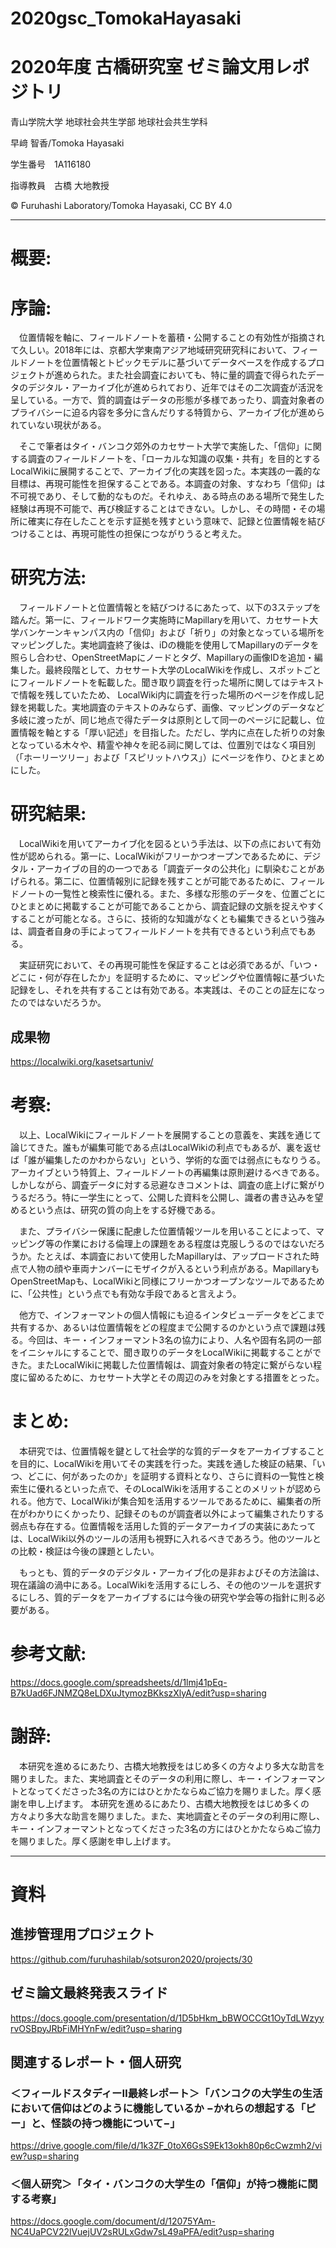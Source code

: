 # 2020gsc_TomokaHayasaki
# 2020年度 古橋研究室 ゼミ論文用レポジトリ

青山学院大学 地球社会共生学部 地球社会共生学科

早﨑 智香/Tomoka Hayasaki

学生番号　1A116180

指導教員　古橋 大地教授

© Furuhashi Laboratory/Tomoka Hayasaki, CC BY 4.0

***

# 概要:


# 序論:
</p>　位置情報を軸に、フィールドノートを蓄積・公開することの有効性が指摘されて久しい。2018年には、京都大学東南アジア地域研究研究科において、フィールドノートを位置情報とトピックモデルに基づいてデータベースを作成するプロジェクトが進められた。また社会調査においても、特に量的調査で得られたデータのデジタル・アーカイブ化が進められており、近年ではその二次調査が活況を呈している。一方で、質的調査はデータの形態が多様であったり、調査対象者のプライバシーに迫る内容を多分に含んだりする特質から、アーカイブ化が進められていない現状がある。
</p>　そこで筆者はタイ・バンコク郊外のカセサート大学で実施した、「信仰」に関する調査のフィールドノートを、「ローカルな知識の収集・共有」を目的とするLocalWikiに展開することで、アーカイブ化の実践を図った。本実践の一義的な目標は、再現可能性を担保することである。本調査の対象、すなわち「信仰」は不可視であり、そして動的なものだ。それゆえ、ある時点のある場所で発生した経験は再現不可能で、再び検証することはできない。しかし、その時間・その場所に確実に存在したことを示す証拠を残すという意味で、記録と位置情報を結びつけることは、再現可能性の担保につながりうると考えた。

# 研究方法:
</p>　フィールドノートと位置情報とを結びつけるにあたって、以下の3ステップを踏んだ。第一に、フィールドワーク実施時にMapillaryを用いて、カセサート大学バンケーンキャンパス内の「信仰」および「祈り」の対象となっている場所をマッピングした。実地調査終了後は、iDの機能を使用してMapillaryのデータを照らし合わせ、OpenStreetMapにノードとタグ、Mapillaryの画像IDを追加・編集した。最終段階として、カセサート大学のLocalWikiを作成し、スポットごとにフィールドノートを転載した。聞き取り調査を行った場所に関してはテキストで情報を残していたため、 LocalWiki内に調査を行った場所のページを作成し記録を掲載した。実地調査のテキストのみならず、画像、マッピングのデータなど多岐に渡ったが、同じ地点で得たデータは原則として同一のページに記載し、位置情報を軸とする「厚い記述」を目指した。ただし、学内に点在した祈りの対象となっている木々や、精霊や神々を祀る祠に関しては、位置別ではなく項目別（「ホーリーツリー」および「スピリットハウス」）にページを作り、ひとまとめにした。

# 研究結果:
</p>　LocalWikiを用いてアーカイブ化を図るという手法は、以下の点において有効性が認められる。第一に、LocalWikiがフリーかつオープンであるために、デジタル・アーカイブの目的の一つである「調査データの公共化」に馴染むことがあげられる。第二に、位置情報別に記録を残すことが可能であるために、フィールドノートの一覧性と検索性に優れる。また、多様な形態のデータを、位置ごとにひとまとめに掲載することが可能であることから、調査記録の文脈を捉えやすくすることが可能となる。さらに、技術的な知識がなくとも編集できるという強みは、調査者自身の手によってフィールドノートを共有できるという利点でもある。
</p>　実証研究において、その再現可能性を保証することは必須であるが、「いつ・どこに・何が存在したか」を証明するために、マッピングや位置情報に基づいた記録をし、それを共有することは有効である。本実践は、そのことの証左になったのではないだろうか。

## 成果物
https://localwiki.org/kasetsartuniv/

# 考察:
</p>　以上、LocalWikiにフィールドノートを展開することの意義を、実践を通じて論じてきた。誰もが編集可能である点はLocalWikiの利点でもあるが、裏を返せば「誰が編集したのかわからない」という、学術的な面では弱点にもなりうる。アーカイブという特質上、フィールドノートの再編集は原則避けるべきである。しかしながら、調査データに対する忌避なきコメントは、調査の底上げに繋がりうるだろう。特に一学生にとって、公開した資料を公開し、識者の書き込みを望めるという点は、研究の質の向上をする好機である。
</p>　また、プライバシー保護に配慮した位置情報ツールを用いることによって、マッピング等の作業における倫理上の課題をある程度は克服しうるのではないだろうか。たとえば、本調査において使用したMapillaryは、アップロードされた時点で人物の顔や車両ナンバーにモザイクが入るという利点がある。MapillaryもOpenStreetMapも、LocalWikiと同様にフリーかつオープンなツールであるために、「公共性」という点でも有効な手段であると言えよう。
</p>　他方で、インフォーマントの個人情報にも迫るインタビューデータをどこまで共有するか、あるいは位置情報をどの程度まで公開するのかという点で課題は残る。今回は、キー・インフォーマント3名の協力により、人名や固有名詞の一部をイニシャルにすることで、聞き取りのデータをLocalWikiに掲載することができた。またLocalWikiに掲載した位置情報は、調査対象者の特定に繋がらない程度に留めるために、カセサート大学とその周辺のみを対象とする措置をとった。

# まとめ:
</p>　本研究では、位置情報を鍵として社会学的な質的データをアーカイブすることを目的に、LocalWikiを用いてその実践を行った。実践を通した検証の結果、「いつ、どこに、何があったのか」を証明する資料となり、さらに資料の一覧性と検索生に優れるといった点で、そのLocalWikiを活用することのメリットが認められる。他方で、LocalWikiが集合知を活用するツールであるために、編集者の所在がわかりにくかったり、記録そのものが調査者以外によって編集されたりする弱点も存在する。位置情報を活用した質的データアーカイブの実装にあたっては、LocalWiki以外のツールの活用も視野に入れるべきであろう。他のツールとの比較・検証は今後の課題としたい。
</p>　もっとも、質的データのデジタル・アーカイブ化の是非およびその方法論は、現在議論の渦中にある。LocalWikiを活用するにしろ、その他のツールを選択するにしろ、質的データをアーカイブするには今後の研究や学会等の指針に則る必要がある。


# 参考文献:
https://docs.google.com/spreadsheets/d/1lmj41pEq-B7kUad6FJNMZQ8eLDXuJtymozBKkszXlyA/edit?usp=sharing

# 謝辞:
</p>　本研究を進めるにあたり、古橋大地教授をはじめ多くの方々より多大な助言を賜りました。また、実地調査とそのデータの利用に際し、キー・インフォーマントとなってくださった3名の方にはひとかたならぬご協力を賜りました。厚く感謝を申し上げます。
本研究を進めるにあたり、古橋大地教授をはじめ多くの方々より多大な助言を賜りました。また、実地調査とそのデータの利用に際し、キー・インフォーマントとなってくださった3名の方にはひとかたならぬご協力を賜りました。厚く感謝を申し上げます。

***

# 資料  
## 進捗管理用プロジェクト
https://github.com/furuhashilab/sotsuron2020/projects/30

## ゼミ論文最終発表スライド
https://docs.google.com/presentation/d/1D5bHkm_bBWOCCGt1OyTdLWzyyrvOSBpyJRbFiMHYnFw/edit?usp=sharing

## 関連するレポート・個人研究

### ＜フィールドスタディーⅡ最終レポート＞「バンコクの大学生の生活において信仰はどのように機能しているか −かれらの想起する「ピー」と、怪談の持つ機能について−」
https://drive.google.com/file/d/1k3ZF_0toX6GsS9Ek13okh80p6cCwzmh2/view?usp=sharing
### ＜個人研究＞「タイ・バンコクの大学生の「信仰」が持つ機能に関する考察」
https://docs.google.com/document/d/12075YAm-NC4UaPCV22lVuejUV2sRULxGdw7sL49aPFA/edit?usp=sharing
